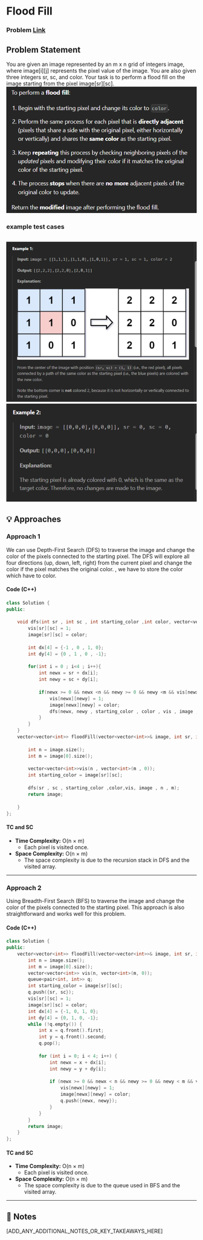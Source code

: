 # Flood Fill

### Problem [Link](https://leetcode.com/problems/flood-fill/)

## Problem Statement

You are given an image represented by an m x n grid of integers image, where image[i][j] represents the pixel value of the image. You are also given three integers sr, sc, and color. Your task is to perform a flood fill on the image starting from the pixel image[sr][sc].
![alt text](image-5.png)

### example test cases

![alt text](image-6.png)
![alt text](image-7.png)
---
## 💡 Approaches


### Approach 1
We can use Depth-First Search (DFS) to traverse the image and change the color of the pixels connected to the starting pixel. The DFS will explore all four directions (up, down, left, right) from the current pixel and change the color if the pixel matches the original color. , we have to store the color which have to color.
#### Code (C++)
```cpp
class Solution {
public:

    void dfs(int sr , int sc , int starting_color ,int color, vector<vector<int>>&vis , vector<vector<int>>&image , int n , int m){
        vis[sr][sc] = 1;
        image[sr][sc] = color;
        
        int dx[4] = {-1 , 0 , 1, 0};
        int dy[4] = {0 , 1 , 0 , -1};

        for(int i = 0 ; i<4 ; i++){
            int newx = sr + dx[i];
            int newy = sc + dy[i];

            if(newx >= 0 && newx <n && newy >= 0 && newy <m && vis[newx][newy] == 0 && image[newx][newy] == starting_color){
                vis[newx][newy] = 1;
                image[newx][newy] = color;
                dfs(newx, newy , starting_color , color , vis , image , n , m);
            }
        }
    }
    vector<vector<int>> floodFill(vector<vector<int>>& image, int sr, int sc, int color) {

        int n = image.size();
        int m = image[0].size();

        vector<vector<int>>vis(n , vector<int>(m , 0));
        int starting_color = image[sr][sc];

        dfs(sr , sc , starting_color ,color,vis, image , n , m);
        return image;

    }
};
```
#### TC and SC
- **Time Complexity:** O(n × m)
  - Each pixel is visited once.
- **Space Complexity:** O(n × m)
  - The space complexity is due to the recursion stack in DFS and the visited array.

---

### Approach 2
Using Breadth-First Search (BFS) to traverse the image and change the color of the pixels connected to the starting pixel. This approach is also straightforward and works well for this problem.
#### Code (C++)
```cpp
class Solution {
public:
    vector<vector<int>> floodFill(vector<vector<int>>& image, int sr, int sc, int color) {
        int n = image.size();
        int m = image[0].size();
        vector<vector<int>> vis(n, vector<int>(m, 0));
        queue<pair<int, int>> q;
        int starting_color = image[sr][sc];              
        q.push({sr, sc});
        vis[sr][sc] = 1;
        image[sr][sc] = color;
        int dx[4] = {-1, 0, 1, 0};
        int dy[4] = {0, 1, 0, -1};
        while (!q.empty()) {
            int x = q.front().first;
            int y = q.front().second;
            q.pop();

            for (int i = 0; i < 4; i++) {
                int newx = x + dx[i];
                int newy = y + dy[i];

                if (newx >= 0 && newx < n && newy >= 0 && newy < m && vis[newx][newy] == 0 && image[newx][newy] == starting_color) {
                    vis[newx][newy] = 1;
                    image[newx][newy] = color;
                    q.push({newx, newy});
                }
            }
        }
        return image;
    }
};  

```
#### TC and SC
- **Time Complexity:** O(n × m)
  - Each pixel is visited once.
- **Space Complexity:** O(n × m)
  - The space complexity is due to the queue used in BFS and the visited array. 
---

## 📝 Notes

[ADD_ANY_ADDITIONAL_NOTES_OR_KEY_TAKEAWAYS_HERE]
